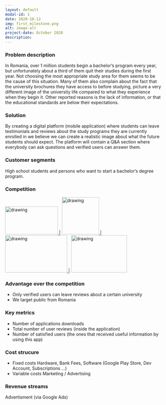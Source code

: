 ```yaml
---
layout: default
modal-id: 1
date: 2020-10-12
img: first_milestone.png
alt: image-alt
project-date: October 2020
description:  
---
```

### Problem description

In Romania, over 1 million students begin a bachelor’s program every year, but unfortunately about a third of them quit their studies during the first year. Not choosing the most appropriate study area for them seems to be the cause of this situation.
Many of them also complain about the fact that the university brochures they have access to before studying, picture a very different image of the university life compared to what they experience when they begin it. Other reported reasons is the lack of information, or that the educational standards are below their expectations.

### Solution
By creating a digital platform (mobile application) where students can leave testimonials and reviews about the study programs they are currently enrolled in we believe we can create a realistic image about what the future students should expect. The platform will contain a Q&A section where everybody can ask questions and verified users can answer them.

### Customer segments
High school students and persons who want to start a bachelor’s degree program.

### Competition
<a href="https://www.zonkafeedback.com/student-classroom-feedback-software" rel="zonka"> <img src="zonka-logo15.webp" alt="drawing" width="170" height="90"/> </a> | <a href="http://www.whatuni.com" rel="whotuni"> <img src="logo_print.png" alt="drawing" width="120" height="120"/> </a> | <a href="http://www.studentcrowd.com" rel="studentcrowd"> <img src="studentcrowd-300x150.jpg" alt="drawing" width="200" height="120"/> </a> | <a href="https://www.edumatch.ro/" rel="ctss"> <img src="Ce-trebuie-sa-stii.png" alt="drawing" width="180" height="120"/> </a>

### Advantage over the competition
 - Only verified users can leave reviews about a certain university
 - We target public from Romania

### Key metrics

 - Number of applications downloads
 - Total number of user reviews (inside the application)
 - Number of satisfied users (the ones that received useful information by using this app)

### Cost strucure

 - Fixed costs
     Hardware, Bank Fees, Software (Google Play Store, Dev Account, Subscriptions ...)
 - Variable costs
     Marketing / Advertising

### Revenue streams

Advertisment (via Google Ads)

